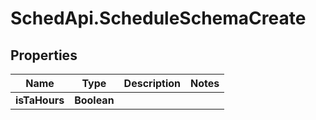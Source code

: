 # SchedApi.ScheduleSchemaCreate

## Properties

Name | Type | Description | Notes
------------ | ------------- | ------------- | -------------
**isTaHours** | **Boolean** |  | 


